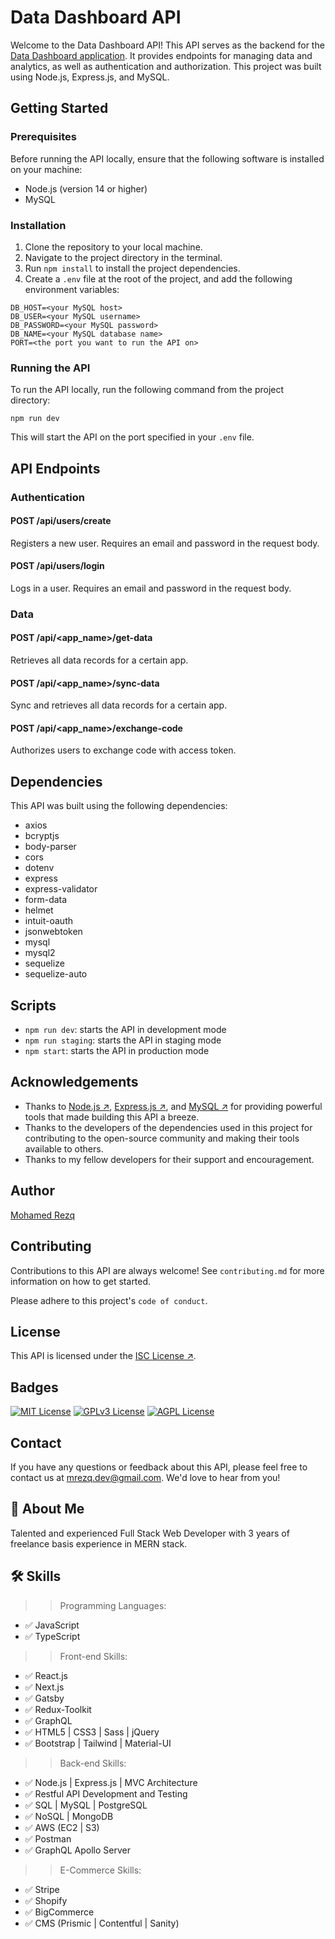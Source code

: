 # Data Dashboard API

Welcome to the Data Dashboard API! This API serves as the backend for the [Data Dashboard application](https://github.com/MohamedRezq/data-dashboard). It provides endpoints for managing data and analytics, as well as authentication and authorization. This project was built using Node.js, Express.js, and MySQL.

## Getting Started

### Prerequisites

Before running the API locally, ensure that the following software is installed on your machine:

- Node.js (version 14 or higher)
- MySQL

### Installation

1. Clone the repository to your local machine.
2. Navigate to the project directory in the terminal.
3. Run `npm install` to install the project dependencies.
4. Create a `.env` file at the root of the project, and add the following environment variables:

```
DB_HOST=<your MySQL host>
DB_USER=<your MySQL username>
DB_PASSWORD=<your MySQL password>
DB_NAME=<your MySQL database name>
PORT=<the port you want to run the API on>
```

### Running the API

To run the API locally, run the following command from the project directory:

```
npm run dev
```

This will start the API on the port specified in your `.env` file.

## API Endpoints

### Authentication

#### POST /api/users/create

Registers a new user. Requires an email and password in the request body.

#### POST /api/users/login

Logs in a user. Requires an email and password in the request body.

### Data

#### POST /api/<app_name>/get-data

Retrieves all data records for a certain app.

#### POST /api/<app_name>/sync-data

Sync and retrieves all data records for a certain app.

#### POST /api/<app_name>/exchange-code

Authorizes users to exchange code with access token.

## Dependencies

This API was built using the following dependencies:

- axios
- bcryptjs
- body-parser
- cors
- dotenv
- express
- express-validator
- form-data
- helmet
- intuit-oauth
- jsonwebtoken
- mysql
- mysql2
- sequelize
- sequelize-auto

## Scripts

- `npm run dev`: starts the API in development mode
- `npm run staging`: starts the API in staging mode
- `npm start`: starts the API in production mode

## Acknowledgements

- Thanks to [Node.js ↗](https://nodejs.org), [Express.js ↗](https://expressjs.com/), and [MySQL ↗](https://www.mysql.com/) for providing powerful tools that made building this API a breeze.
- Thanks to the developers of the dependencies used in this project for contributing to the open-source community and making their tools available to others.
- Thanks to my fellow developers for their support and encouragement.

## Author

[Mohamed Rezq](https://github.com/MohamedRezq)

## Contributing

Contributions to this API are always welcome! See `contributing.md` for more information on how to get started.

Please adhere to this project's `code of conduct`.

## License

This API is licensed under the [ISC License ↗](https://opensource.org/licenses/ISC).

## Badges

[![MIT License](https://img.shields.io/badge/License-MIT-green.svg)](https://choosealicense.com/licenses/mit/)
[![GPLv3 License](https://img.shields.io/badge/License-GPL%20v3-yellow.svg)](https://opensource.org/licenses/)
[![AGPL License](https://img.shields.io/badge/license-AGPL-blue.svg)](http://www.gnu.org/licenses/agpl-3.0)

## Contact

If you have any questions or feedback about this API, please feel free to contact us at [mrezq.dev@gmail.com](mailto:mrezq.dev@gmail.com). We'd love to hear from you!

## 🚀 About Me

Talented and experienced Full Stack Web Developer with 3 years of freelance basis experience in MERN stack.

## 🛠 Skills

> > Programming Languages:

- ✅ JavaScript
- ✅ TypeScript

> > Front-end Skills:

- ✅ React.js
- ✅ Next.js
- ✅ Gatsby
- ✅ Redux-Toolkit
- ✅ GraphQL
- ✅ HTML5 | CSS3 | Sass | jQuery
- ✅ Bootstrap | Tailwind | Material-UI

> > Back-end Skills:

- ✅ Node.js | Express.js | MVC Architecture
- ✅ Restful API Development and Testing
- ✅ SQL | MySQL | PostgreSQL
- ✅ NoSQL | MongoDB
- ✅ AWS (EC2 | S3)
- ✅ Postman
- ✅ GraphQL Apollo Server

> > E-Commerce Skills:

- ✅ Stripe
- ✅ Shopify
- ✅ BigCommerce
- ✅ CMS (Prismic | Contentful | Sanity)

